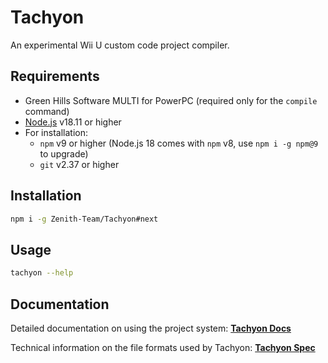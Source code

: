 # Tachyon
An experimental Wii U custom code project compiler.

## Requirements
* Green Hills Software MULTI for PowerPC (required only for the `compile` command)
* [Node.js](https://nodejs.org/) v18.11 or higher
* For installation:
  * `npm` v9 or higher (Node.js 18 comes with `npm` v8, use `npm i -g npm@9` to upgrade)
  * `git` v2.37 or higher

## Installation
```sh
npm i -g Zenith-Team/Tachyon#next
```

## Usage
```sh
tachyon --help
```

## Documentation
Detailed documentation on using the project system:
[**Tachyon Docs**](DOCS.md)

Technical information on the file formats used by Tachyon:
[**Tachyon Spec**](SPEC.md)
